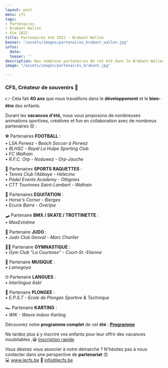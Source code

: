 ```yaml
---
layout: post
menu: cfs
tags:
- Partenaires
- Brabant Wallon
- Ete 2022
title: Partenaires été 2022 - Brabant Wallon
banner: "/assets/images/partenaires_brabant_wallon.jpg"
infos:
  date: 
  teaser: ''
description: Nos nombreux partenaires de cet été dans le Brabant Wallon
image: "/assets/images/partenaires_brabant.jpg"

---
```

### CFS, Créateur de souvenirs 🤩

👉 Cela fait **40 ans** que nous travaillons dans le **développement** et le **bien-être** des enfants.

Durant les **vacances d'été,** nous vous proposons de nombreuses animations sportives, créatives et fun en collaboration avec de nombreux partenaires 😍 :

⚽ Partenaires **FOOTBALL** :  
_• LSA Perwez - Beach Soccer à Perwez  
• RLHSC - Royal La Hulpe Sporting Club  
• FC Walhain  
• R.F.C. Orp - Noduwez - Orp-Jauche_

🎾 Partenaires **SPORTS RAQUETTES** :  
_• Tennis Club l'Abbaye - Hélécine  
• Padel Events Academy - Ottignies  
• CTT Tourinnes Saint-Lambert - Walhain_

🐴 Partenaires **EQUITATION** :  
_• Horse's Corner - Bierges  
• Ecurie Barré - Overijse_

🛹 Partenaire **BMX / SKATE / TROTTINETTE** :  
_• MaxExtrême_

🥋 Partenaire **JUDO** :  
_• Judo Club Genval - Marc Charlier_

🤸‍♀️ Partenaire **GYMNASTIQUE** :  
_• Gym Club "La Courtoise" - Court-St.-Etienne_

🥁 Partenaire **MUSIQUE** :  
_• Lamogoya_

🤓 Partenaire **LANGUES** :  
_• Interlingua Asbl_

🥽 Partenaire **PLONGEE** :  
_• E.P.S.T - Ecole de Plongée Sportive & Technique_

🏎 Partenaire **KARTING** :  
_• WIK - Wavre Indoor Karting_

Découvrez notre **programme complet** de cet **été** : [**Programme**](https://www.lecfs.be/files/CFSMAGAZINE/#page=4 "Programme été 2022")

Ne tardez plus à y inscrire vos enfants pour leur offrir des vacances inoubliables ,😀 [Inscription rapide](https://www12.iclub.be/myiclub3_CFS_register.asp?ClubID=559&LG=FR&Categorie=4&Groupe=1 "Inscription stage")

Vous désirez vous associer à notre démarche ? N'hésitez pas à nous contacter dans une perspective de **partenariat** 😊  
💻 www.lecfs.be 📧 info@lecfs.be